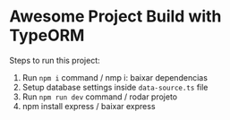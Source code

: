 # Awesome Project Build with TypeORM

Steps to run this project:

1. Run `npm i` command / nmp i: baixar dependencias 
2. Setup database settings inside `data-source.ts` file
3. Run `npm run dev` command / rodar projeto
4. npm install express / baixar express